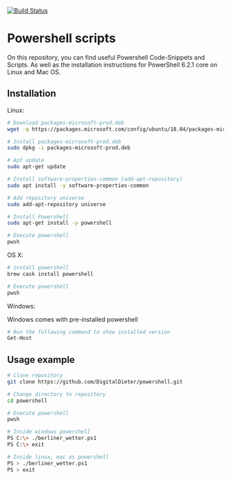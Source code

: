 [![Build Status](https://dev.azure.com/devops-michael/pwsh_tester/_apis/build/status/pwsh_tester?branchName=master)](https://dev.azure.com/devops-michael/pwsh_tester/_build/latest?definitionId=1&branchName=master)

# Powershell scripts

On this repository, you can find useful Powershell Code-Snippets and Scripts. As well as the installation instructions for PowerShell 6.2.1 core on Linux and Mac OS.

## Installation


Linux:
```bash
# Download packages-microsoft-prod.deb
wget -q https://packages.microsoft.com/config/ubuntu/18.04/packages-microsoft-prod.deb

# Install packages-microsoft-prod.deb
sudo dpkg -i packages-microsoft-prod.deb

# Apt update
sudo apt-get update

# Install software-properties-common (add-apt-repository)
sudo apt install -y software-properties-common

# Add repository universe
sudo add-apt-repository universe

# Install Powershell
sudo apt-get install -y powershell

# Execute powershell
pwsh
```

OS X:
```bash
# install powershell
brew cask install powershell

# Execute powershell
pwsh
```


Windows:

Windows comes with pre-installed powershell
```bash
# Run the following command to show installed version
Get-Host
```

## Usage example

```bash
# Clone repository
git clone https://github.com/DigitalDieter/powershell.git

# Change directory to repository
cd powershell

# Execute powershell
pwsh
```

```bash
# Inside windows powershell
PS C:\> ./berliner_wetter.ps1
PS C:\> exit
```

```bash
# Inside linux, mac os powershell
PS > ./berliner_wetter.ps1
PS > exit
```
